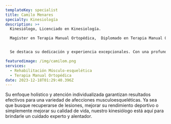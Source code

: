 ```yaml
---
templateKey: specialist
title: Camilo Menares
specialty: Kinesiología
description: >+
  Kinesiólogo, Licenciado en Kinesiología.

  Magister en Terapia Manual Ortopédica,  Diplomado en Terapia Manual Ortopédica en evaluación y tratamiento de tejidos Blandos y Extremidades - Diplomado en Terapia Manual Ortopédica en evaluación y tratamiento avanzado de Columna Vertebral. 


  Se destaca su dedicación y experiencia excepcionales. Con una profunda comprensión de la anatomía y la fisiología. Destaca en la evaluación precisa y el diseño de programas de tratamiento personalizados. 

featuredimage: /img/camilom.png
services:
  - Rehabilitación Músculo-esquelética
  - Terapia Manual Ortopédica
date: 2023-12-18T01:29:40.396Z
---
```

<!--StartFragment-->

Su enfoque holístico y atención individualizada garantizan resultados efectivos para una variedad de afecciones musculoesqueléticas. Ya sea que busque recuperarse de lesiones, mejorar su rendimiento deportivo o simplemente mejorar su calidad de vida, nuestro kinesiólogo está aquí para brindarle un cuidado experto y alentador.

<!--EndFragment-->